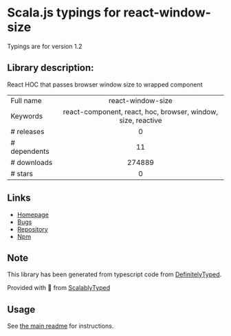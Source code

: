 
# Scala.js typings for react-window-size

Typings are for version 1.2

## Library description:
React HOC that passes browser window size to wrapped component

|                    |                 |
| ------------------ | :-------------: |
| Full name          | react-window-size |
| Keywords           | react-component, react, hoc, browser, window, size, reactive |
| # releases         | 0 |
| # dependents       | 11 |
| # downloads        | 274889 |
| # stars            | 0 |

## Links
- [Homepage](https://github.com/finnfiddle/react-window-size)
- [Bugs](https://github.com/finnfiddle/react-window-size/issues)
- [Repository](https://github.com/finnfiddle/react-window-size)
- [Npm](https://www.npmjs.com/package/react-window-size)
    


## Note
This library has been generated from typescript code from [DefinitelyTyped](https://definitelytyped.org).

Provided with :purple_heart: from [ScalablyTyped](https://github.com/oyvindberg/ScalablyTyped)

## Usage
See [the main readme](../../readme.md) for instructions.



